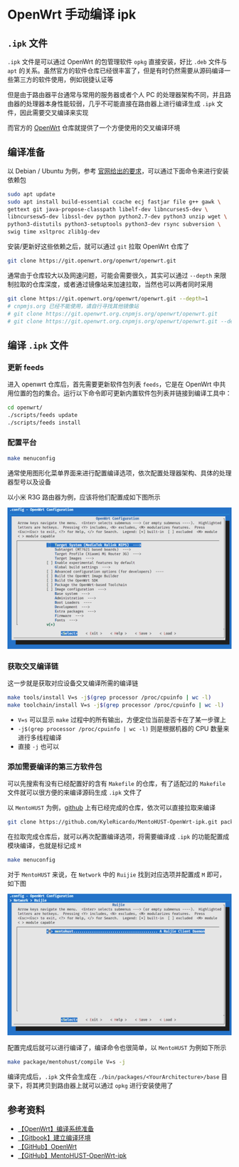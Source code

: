 # OpenWrt 手动编译 ipk


## `.ipk` 文件

`.ipk` 文件是可以通过 OpenWrt 的包管理软件 `opkg` 直接安装，好比 `.deb` 文件与 `apt` 的关系。虽然官方的软件仓库已经很丰富了，但是有时仍然需要从源码编译一些第三方的软件使用，例如锐捷认证等

但是由于路由器平台通常与常用的服务器或者个人 PC 的处理器架构不同，并且路由器的处理器本身性能较弱，几乎不可能直接在路由器上进行编译生成 `.ipk` 文件，因此需要交叉编译来实现
<!-- more -->

而官方的 [OpenWrt](https://github.com/openwrt/openwrt) 仓库就提供了一个方便使用的交叉编译环境

## 编译准备

以 Debian / Ubuntu 为例，参考 [官网给出的要求](https://openwrt.org/docs/guide-developer/toolchain/install-buildsystem)，可以通过下面命令来进行安装依赖包

```bash
sudo apt update
sudo apt install build-essential ccache ecj fastjar file g++ gawk \
gettext git java-propose-classpath libelf-dev libncurses5-dev \
libncursesw5-dev libssl-dev python python2.7-dev python3 unzip wget \
python3-distutils python3-setuptools python3-dev rsync subversion \
swig time xsltproc zlib1g-dev
```

安装/更新好这些依赖之后，就可以通过 `git` 拉取 OpenWrt 仓库了

```bash
git clone https://git.openwrt.org/openwrt/openwrt.git
```

通常由于仓库较大以及网速问题，可能会需要很久，其实可以通过 `--depth` 来限制拉取的仓库深度，或者通过镜像站来加速拉取，当然也可以两者同时采用

```bash
git clone https://git.openwrt.org/openwrt/openwrt.git --depth=1
# cnpmjs.org 已经不能使用，请自行寻找其他镜像站
# git clone https://git.openwrt.org.cnpmjs.org/openwrt/openwrt.git
# git clone https://git.openwrt.org.cnpmjs.org/openwrt/openwrt.git --depth=1
```

## 编译 `.ipk` 文件

### 更新 feeds

进入 openwrt 仓库后，首先需要更新软件包列表 `feeds`，它是在 OpenWrt 中共用位置的包的集合。运行以下命令即可更新内置软件包列表并链接到编译工具中：

```bash
cd openwrt/
./scripts/feeds update
./scripts/feeds install
```

### 配置平台

```bash
make menuconfig
```

通常使用图形化菜单界面来进行配置编译选项，依次配置处理器架构、具体的处理器型号以及设备

以小米 R3G 路由器为例，应该将他们配置成如下图所示

![平台配置](Target-Config.png)

### 获取交叉编译链

这一步就是获取对应设备交叉编译所需的编译链

```bash
make tools/install V=s -j$(grep processor /proc/cpuinfo | wc -l)
make toolchain/install V=s -j$(grep processor /proc/cpuinfo | wc -l)
```

- `V=s` 可以显示 `make` 过程中的所有输出，方便定位当前是否卡在了某一步骤上
- `-j$(grep processor /proc/cpuinfo | wc -l)` 则是根据机器的 CPU 数量来进行多线程编译
- 直接 `-j` 也可以

### 添加需要编译的第三方软件包

可以先搜索有没有已经配置好的含有 `Makefile` 的仓库，有了适配过的 `Makefile` 文件就可以很方便的来编译源码生成 `.ipk` 文件了

以 `MentoHUST` 为例，[github](https://github.com/KyleRicardo/MentoHUST-OpenWrt-ipk) 上有已经完成的仓库，依次可以直接拉取来编译

```bash
git clone https://github.com/KyleRicardo/MentoHUST-OpenWrt-ipk.git package/minieap
```

在拉取完成仓库后，就可以再次配置编译选项，将需要编译成 `.ipk` 的功能配置成模块编译，也就是标记成 `M`

```bash
make menuconfig
```

对于 `MentoHUST` 来说，在 `Network` 中的 `Ruijie` 找到对应选项并配置成 `M` 即可，如下图

![MentoHUST 配置](MentoHUST-Config.png)

配置完成后就可以进行编译了，编译命令也很简单，以 `MentoHUST` 为例如下所示

```bash
make package/mentohust/compile V=s -j
```

编译完成后，`.ipk` 文件会生成在  `./bin/packages/<YourArchitecture>/base` 目录下，将其拷贝到路由器上就可以通过 `opkg` 进行安装使用了

## 参考资料

- [【OpenWrt】编译系统准备](https://openwrt.org/docs/guide-developer/toolchain/install-buildsystem)
- [【Gitbook】建立编译环境](https://openwrt-nctu.gitbook.io/project/openwrt-compile-env/openwrt-sdk-and-ipk-format)
- [【GitHub】OpenWrt](https://github.com/openwrt/openwrt)
- [【GitHub】MentoHUST-OpenWrt-ipk](https://github.com/KyleRicardo/MentoHUST-OpenWrt-ipk)

